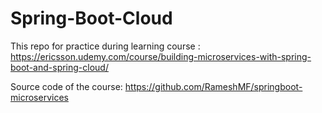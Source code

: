 # Spring-Boot-Cloud

This repo for practice during learning course :
https://ericsson.udemy.com/course/building-microservices-with-spring-boot-and-spring-cloud/

Source code of the course:
https://github.com/RameshMF/springboot-microservices
